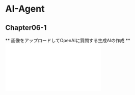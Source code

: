 # AI-Agent

## Chapter06-1
** 画像をアップロードしてOpenAIに質問する生成AIの作成 **
![image](/Users/kanzaki/workspace/AI-Agent/chapter06-1.pdf)
